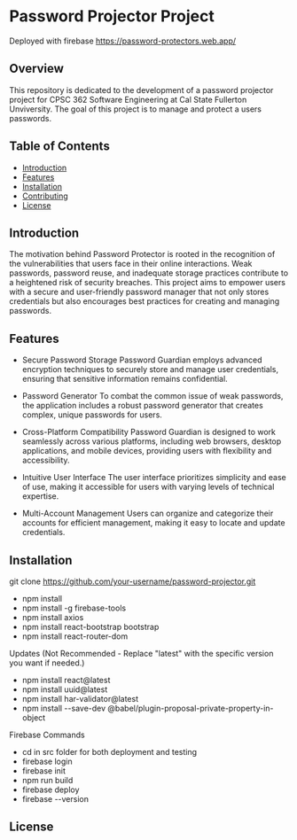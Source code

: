 # Password Projector Project
Deployed with firebase
https://password-protectors.web.app/

## Overview
This repository is dedicated to the development of a password projector project for CPSC 362 Software Engineering at Cal State Fullerton Unviversity. The goal of this project is to manage and protect a users passwords.

## Table of Contents
- [Introduction](#introduction)
- [Features](#features)
- [Installation](#installation)
- [Contributing](#contributing)
- [License](#license)

## Introduction
The motivation behind Password Protector is rooted in the recognition of the vulnerabilities that users face in their online interactions. Weak passwords, password reuse, and inadequate storage practices contribute to a heightened risk of security breaches. This project aims to empower users with a secure and user-friendly password manager that not only stores credentials but also encourages best practices for creating and managing passwords.

## Features
- Secure Password Storage
Password Guardian employs advanced encryption techniques to securely store and manage user credentials, ensuring that sensitive information remains confidential.

- Password Generator
To combat the common issue of weak passwords, the application includes a robust password generator that creates complex, unique passwords for users.

- Cross-Platform Compatibility
Password Guardian is designed to work seamlessly across various platforms, including web browsers, desktop applications, and mobile devices, providing users with flexibility and accessibility.

- Intuitive User Interface
The user interface prioritizes simplicity and ease of use, making it accessible for users with varying levels of technical expertise.

- Multi-Account Management
Users can organize and categorize their accounts for efficient management, making it easy to locate and update credentials.

## Installation
git clone https://github.com/your-username/password-projector.git
- npm install
- npm install -g firebase-tools
- npm install axios
- npm install react-bootstrap bootstrap
- npm install react-router-dom

Updates (Not Recommended - Replace "latest" with the specific version you want if needed.)
- npm install react@latest 
- npm install uuid@latest
- npm install har-validator@latest
- npm install --save-dev @babel/plugin-proposal-private-property-in-object
  
Firebase Commands 
- cd in src folder for both deployment and testing
- firebase login
- firebase init
- npm run build
- firebase deploy 
- firebase --version

## License
